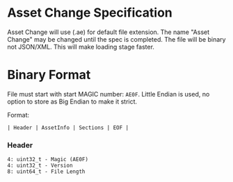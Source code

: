 # Asset Change Specification

Asset Change will use (.ae) for default file extension. The name "Asset Change" may be changed until the spec is completed. The file will be binary not JSON/XML. This will make loading stage faster.

# Binary Format

File must start with start MAGIC number: `AE0F`. Little Endian is used, no option to store as Big Endian to make it strict. 

Format:

```
| Header | AssetInfo | Sections | EOF |
```

### Header

```
4: uint32_t - Magic (AE0F)
4: uint32_t - Version
8: uint64_t - File Length
```
